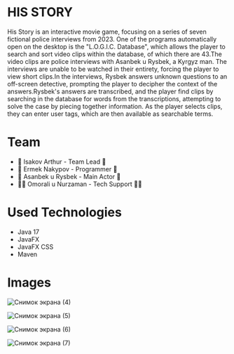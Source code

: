 # HIS STORY

His Story is an interactive movie game, focusing on a series of seven fictional police interviews from 2023. One of the programs automatically open on the desktop is the "L.O.G.I.C. Database", which allows the player to search and sort video clips within the database, of which there are 43.The video clips are police interviews with Asanbek u Rysbek, a Kyrgyz man. The interviews are unable to be watched in their entirety, forcing the player to view short clips.In the interviews, Rysbek answers unknown questions to an off-screen detective, prompting the player to decipher the context of the answers.Rysbek's answers are transcribed, and the player find clips by searching in the database for words from the transcriptions, attempting to solve the case by piecing together information. As the player selects clips, they can enter user tags, which are then available as searchable terms.

# Team

* :dart: Isakov Arthur - Team Lead :dart:
* :vampire: Ermek Nakypov - Programmer :vampire:
* :superhero: Asanbek u Rysbek - Main Actor :superhero:
* :astronaut: Omorali u Nurzaman - Tech Support :astronaut:

# Used Technologies
* Java 17
* JavaFX
* JavaFX CSS
* Maven

# Images

<p align="center"> 
  
  ![Снимок экрана (4)](https://github.com/ErmekNakypov/HIS_STORY/assets/109239709/dfd7340c-0738-490d-b2b0-35937c12beb8)
   
  ![Снимок экрана (5)](https://github.com/ErmekNakypov/HIS_STORY/assets/109239709/1f0c25f8-18de-4c1c-9c93-fe608ce9cb2d) 
   
  ![Снимок экрана (6)](https://github.com/ErmekNakypov/HIS_STORY/assets/109239709/429bcbd1-d9b1-42d7-8c80-a412be714d21)
   
  ![Снимок экрана (7)](https://github.com/ErmekNakypov/HIS_STORY/assets/109239709/6f1df991-de24-48e3-ac52-b625c797c13f)

</p>

